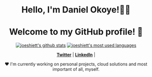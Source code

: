 <p align="center">
  <a href="https://www.edisonlee55.com"><img src="banner.png" alt=""></a>
</p>

<h1 align="center">Hello, I'm Daniel Okoye!👋🏾</h1>
<h1 align="center">Welcome to my GitHub profile! 🎉</h1>

<p align="center">
  <a href="https://github.com/joeshiett"><img src="https://github-readme-stats.vercel.app/api?username=joeshiett&hide_border=true&show_icons=true" alt="joeshiett's github stats"></a>
  <a href="https://github.com/joeshiett"><img src="https://github-readme-stats.vercel.app/api/top-langs/?username=joeshiett&hide_border=true&show_icons=true" alt="joeshiett's most used languages"></a>
<!--
**utibeabasi6/utibeabasi6** is a ✨ _special_ ✨ repository because its `README.md` (this file) appears on your GitHub profile.
Here are some ideas to get you started:
- 🔭 I’m currently working on ...
- 🌱 I’m currently learning ...
- 👯 I’m looking to collaborate on ...
- 🤔 I’m looking for help with ...
- 💬 Ask me about ...
- 📫 How to reach me: ...
- 😄 Pronouns: ...
- ⚡ Fun fact: ...
-->

</p>

<p align="center">
  <strong><a href="https://twitter.com/iamdanielokoye">Twitter</a></strong> |
  <strong><a href="https://www.linkedin.com/in/iamdanielokoye">LinkedIn</a></strong> |
</p>

<p align="center">❤ I'm currently working on personal projects, cloud solutions and most important of all, myself.</p>

<!--
**joeshiett/joeshiett** is a ✨ _special_ ✨ repository because its `README.md` (this file) appears on your GitHub profile.

Here are some ideas to get you started:

- 🔭 I’m currently working on ...
- 🌱 I’m currently learning ...
- 👯 I’m looking to collaborate on ...
- 🤔 I’m looking for help with ...
- 💬 Ask me about ...
- 📫 How to reach me: ...
- 😄 Pronouns: ...
- ⚡ Fun fact: ...
-->
